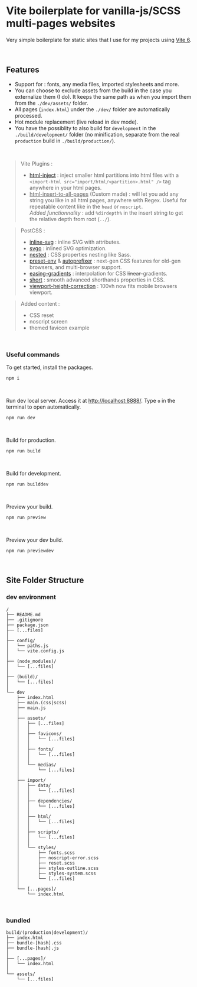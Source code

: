 # Vite boilerplate for vanilla-js/SCSS multi-pages websites

Very simple boilerplate for static sites that I use for my projects using [Vite 6](https://vite.dev/).


<br>

## Features

- Support for : fonts, any media files, imported stylesheets and more.
- You can choose to exclude assets from the build in the case you externalize them (I do). It keeps the same path as when you import them from the `./dev/assets/` folder.
- All pages (`index.html`) under the `./dev/` folder are automatically processed.
- Hot module replacement (live reload in dev mode).
- You have the possiblity to also build for `development` in the `./build/development/` folder (no minification, separate from the real `production` build in `./build/production/`).

<br>

> Vite Plugins :
> - [html-inject](https://github.com/donnikitos/vite-plugin-html-inject) : inject smaller html partitions into html files with a `<import-html src="import/html/<partition>.html" />` tag anywhere in your html pages.
> - <u>html-insert-to-all-pages</u> (Custom made) : will let you add any string you like in all html pages, anywhere with Regex. Useful for repeatable content like in the `head` or `noscript`.<br>*Added functionnality* : add `%dirdepth%` in the insert string to get the relative depth from root (`../`).

> PostCSS :
> - [inline-svg](https://github.com/TrySound/postcss-inline-svg) : inline SVG with attributes.
> - [svgo](https://github.com/cssnano/cssnano/tree/master/packages/postcss-svgo) : inlined SVG optimization.
> - [nested](https://github.com/postcss/postcss-nested) : CSS properties nesting like Sass.
> - [preset-env](https://github.com/csstools/postcss-plugins/tree/main/plugin-packs/postcss-preset-env) & [autoprefixer](https://github.com/postcss/autoprefixer) : next-gen CSS features for old-gen browsers, and multi-browser support.
> - [easing-gradients](https://github.com/larsenwork/postcss-easing-gradients) : interpolation for CSS ~~linear~~-gradients.
> - [short](https://github.com/csstools/postcss-short) : smooth advanced shorthands properties in CSS.
> - [viewport-height-correction](https://github.com/Faisal-Manzer/postcss-viewport-height-correction) : 100vh now fits mobile browsers viewport.

> Added content :
> - CSS reset
> - noscript screen
> - themed favicon example

<br>

### Useful commands

To get started, install the packages.
```
npm i
```

<br>

Run dev local server. Access it at [http://localhost:8888/](http://localhost:8888/). Type `o` in the terminal to open automatically.
```
npm run dev
```


<br>

Build for production.
```
npm run build
```

<br>

Build for development.
```
npm run builddev
```

<br>

Preview your build.
```
npm run preview
```

<br>

Preview your dev build.
```
npm run previewdev
```


<br>

## Site Folder Structure

### dev environment
```
/
├── README.md
├── .gitignore
├── package.json
├── [...files]
│
├── config/
│   └── paths.js
│   └── vite.config.js
│
├── (node_modules)/
│   └── [...files]
│
├── (build)/
│   └── [...files]
│
└── dev
    ├── index.html
    ├── main.(css|scss)
    ├── main.js
    │
    ├── assets/
    │   ├── [...files]
    │   │
    │   ├── favicons/
    │   │   └── [...files]
    │   │
    │   ├── fonts/
    │   │   └── [...files]
    │   │
    │   └── medias/
    │       └── [...files]
    │
    ├── import/
    │   ├── data/
    │   │   └── [...files]
    │   │
    │   ├── dependencies/
    │   │   └── [...files]
    │   │
    │   ├── html/
    │   │   └── [...files]
    │   │
    │   ├── scripts/
    │   │   └── [...files]
    │   │
    │   └── styles/
    │       ├── fonts.scss
    │       ├── noscript-error.scss
    │       ├── reset.scss
    │       ├── styles-outline.scss
    │       ├── styles-system.scss
    │       └── [...files]
    │
    └── [...pages]/
        └── index.html
```

<br>

### bundled
```
build/(production|development)/
├── index.html
├── bundle-[hash].css
├── bundle-[hash].js
│
├── [...pages]/
│   └── index.html
│
└── assets/
    └── [...files]
```